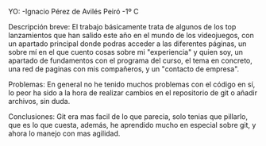 ﻿YO:
    -Ignacio Pérez de Avilés Peiró
    -1º C

Descripción breve:
    El trabajo básicamente trata de algunos de los top lanzamientos que han salido este año en el mundo de los videojuegos, con un apartado principal donde podras acceder a las diferentes páginas, un sobre mí en el que cuento cosas sobre mi "experiencia" y quien soy, un apartado de fundamentos con el programa del curso, el tema en concreto, una red de paginas con mis compañeros, y un "contacto de empresa".

Problemas:
    En general no he tenido muchos problemas con el código en sí, lo peor ha sido a la hora de realizar cambios en el repositorio de git o añadir archivos, sin duda.

Conclusiones:
    Git era mas facil de lo que parecia, solo tenias que pillarlo, que es lo que cuesta, además, he aprendido mucho en especial sobre git, y ahora lo manejo con mas agilidad.